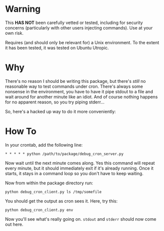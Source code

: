 # Warning

This **HAS NOT** been carefully vetted or tested, including for security concerns (particularly with other users injecting commands). Use at your own risk.

Requires (and should only be relevant for) a Unix environment. To the extent it has been tested, it was tested on Ubuntu Utropic.

# Why

There's no reason I should be writing this package, but there's *still* no reasonable way to test commands under cron. There's always some nonsense in the environment, you have to have it pipe stdout to a file and wait around for another minute like an idiot. And of course nothing happens for no apparent reason, so you try piping stderr...

So, here's a hacked up way to do it more conveniently:

# How To

In your crontab, add the following line:

    * * * * * python /path/to/package/debug_cron_server.py

Now wait until the next minute comes along. Yes this command will repeat every minute, but it should immediately exit if it's already running. Once it starts, it stays in a command loop so you don't have to keep waiting.

Now from within the package directory run:

    python debug_cron_client.py ls /tmp/somefile

You should get the output as cron sees it. Here, try this:

    python debug_cron_client.py env

Now you'll see what's really going on. `stdout` and `stderr` should now come out here.
